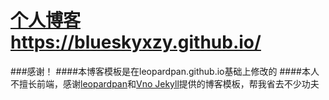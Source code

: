 # [个人博客](https://blueskyxzy.github.io/) https://blueskyxzy.github.io/




















###感谢！
####本博客模板是在leopardpan.github.io基础上修改的
####本人不擅长前端，感谢[leopardpan](https://github.com/leopardpan/leopardpan.github.io)和[Vno Jekyll](https://github.com/onevcat/vno-jekyll)提供的博客模板，帮我省去不少功夫
